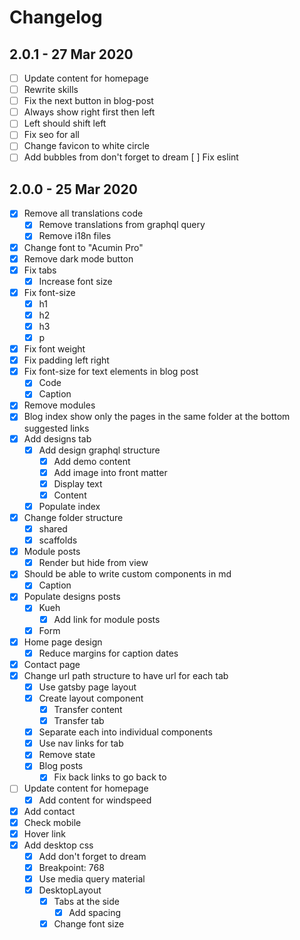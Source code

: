 # Changelog

## 2.0.1 - 27 Mar 2020

- [ ] Update content for homepage
- [ ] Rewrite skills
- [ ] Fix the next button in blog-post
- [ ] Always show right first then left
- [ ] Left should shift left
- [ ] Fix seo for all
- [ ] Change favicon to white circle
- [ ] Add bubbles from don't forget to dream
[ ] Fix eslint
 
## 2.0.0 - 25 Mar 2020

- [x] Remove all translations code
  - [x] Remove translations from graphql query
  - [x] Remove i18n files
- [x] Change font to "Acumin Pro"
- [x] Remove dark mode button
- [x] Fix tabs
  - [x] Increase font size
- [x] Fix font-size
  - [x] h1
  - [x] h2
  - [x] h3
  - [x] p
- [x] Fix font weight
- [x] Fix padding left right
- [x] Fix font-size for text elements in blog post
  - [x] Code
  - [x] Caption
- [x] Remove modules
- [x] Blog index show only the pages in the same folder at the bottom suggested links
- [x] Add designs tab
  - [x] Add design graphql structure
    - [x] Add demo content
    - [x] Add image into front matter
    - [x] Display text
    - [x] Content
  - [x] Populate index
- [x] Change folder structure
  - [x] shared
  - [x] scaffolds
- [x] Module posts
  - [x] Render but hide from view
- [x] Should be able to write custom components in md
  - [x] Caption
- [x] Populate designs posts
  - [x] Kueh
    - [x] Add link for module posts
  - [x] Form
- [x] Home page design
  - [x] Reduce margins for caption dates
- [x] Contact page
- [x] Change url path structure to have url for each tab
  - [x] Use gatsby page layout
  - [x] Create layout component
    - [x] Transfer content
    - [x] Transfer tab
  - [x] Separate each into individual components
  - [x] Use nav links for tab
  - [x] Remove state
  - [x] Blog posts
    - [x] Fix back links to go back to 
- [ ] Update content for homepage
  - [x] Add content for windspeed
- [x] Add contact
- [x] Check mobile
- [x] Hover link
- [x] Add desktop css
  - [x] Add don't forget to dream
  - [x] Breakpoint: 768
  - [x] Use media query material
  - [x] DesktopLayout
    - [x] Tabs at the side
      - [x] Add spacing
    - [x] Change font size